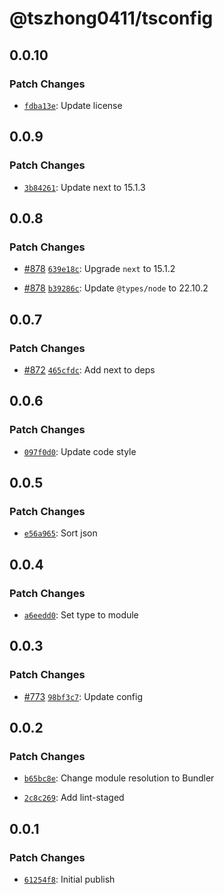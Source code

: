 # @tszhong0411/tsconfig

## 0.0.10

### Patch Changes

- [`fdba13e`](https://github.com/tszhong0411/honghong.me/commit/fdba13e933085bec17f85ec686161377295e13f7): Update license

## 0.0.9

### Patch Changes

- [`3b84261`](https://github.com/tszhong0411/honghong.me/commit/3b84261a1d8c5ffa391b7bffd4aa1aaad8e86f48): Update next to 15.1.3

## 0.0.8

### Patch Changes

- [#878](https://github.com/tszhong0411/honghong.me/pull/878) [`639e18c`](https://github.com/tszhong0411/honghong.me/commit/639e18c7c68f9f76a8f53637fe7306dcd89a7298): Upgrade `next` to 15.1.2

- [#878](https://github.com/tszhong0411/honghong.me/pull/878) [`b39286c`](https://github.com/tszhong0411/honghong.me/commit/b39286c720285e83332dd394427e41b0c893f2fa): Update `@types/node` to 22.10.2

## 0.0.7

### Patch Changes

- [#872](https://github.com/tszhong0411/honghong.me/pull/872) [`465cfdc`](https://github.com/tszhong0411/honghong.me/commit/465cfdcb436a30aeeef37e1813395d5d9d569737): Add next to deps

## 0.0.6

### Patch Changes

- [`097f0d0`](https://github.com/tszhong0411/honghong.me/commit/097f0d0d4463ddf5cec7d24ea0dfb632200535fc): Update code style

## 0.0.5

### Patch Changes

- [`e56a965`](https://github.com/tszhong0411/honghong.me/commit/e56a96595ccc1d702377c74d3329d77f247c22ca): Sort json

## 0.0.4

### Patch Changes

- [`a6eedd0`](https://github.com/tszhong0411/honghong.me/commit/a6eedd0ae8ec5d4c58b26055143749e480ff8553): Set type to module

## 0.0.3

### Patch Changes

- [#773](https://github.com/tszhong0411/honghong.me/pull/773) [`98bf3c7`](https://github.com/tszhong0411/honghong.me/commit/98bf3c7e181d3532b36259f6f0abc7b371a805c4): Update config

## 0.0.2

### Patch Changes

- [`b65bc8e`](https://github.com/tszhong0411/honghong.me/commit/b65bc8ed16f3ca2e31420ece4e13e31b494ba631): Change module resolution to Bundler

- [`2c8c269`](https://github.com/tszhong0411/honghong.me/commit/2c8c2697e9727e2e68938bd013749dacf12dd544): Add lint-staged

## 0.0.1

### Patch Changes

- [`61254f8`](https://github.com/tszhong0411/honghong.me/commit/61254f80abb63f43310cefd5ccc4dcd8eb098875): Initial publish
